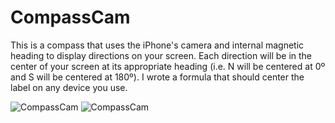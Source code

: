 # CompassCam
This is a compass that uses the iPhone's camera and internal magnetic heading to display directions on your screen. Each direction will be in the center of your screen at its appropriate heading (i.e. N will be centered at 0º and S will be centered at 180º). I wrote a formula that should center the label on any device you use.






![CompassCam](http://i.imgur.com/hRlDHoD.png) ![CompassCam](http://i.imgur.com/7JLCKWN.png)
